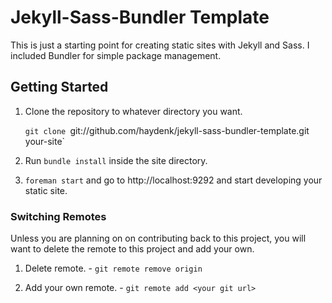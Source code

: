 # Jekyll-Sass-Bundler Template

This is just a starting point for creating static sites with Jekyll and Sass. I included Bundler for
simple package management.


## Getting Started

1. Clone the repository to whatever directory you want.

    `git clone `git://github.com/haydenk/jekyll-sass-bundler-template.git your-site`


2. Run `bundle install` inside the site directory.


3. `foreman start` and go to http://localhost:9292 and start developing your static site.



### Switching Remotes

Unless you are planning on on contributing back to this project, you will want to delete
the remote to this project and add your own.


1. Delete remote. - `git remote remove origin`


2. Add your own remote. - `git remote add <your git url>`
